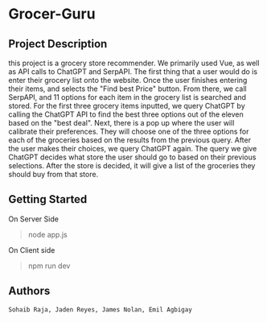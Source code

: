 # Grocer-Guru
## Project Description
this project is a grocery store recommender. We primarily used Vue, as well as API calls to ChatGPT and SerpAPI.
The first thing that a user would do is enter their grocery list onto the website.
Once the user finishes entering their items, and selects the "Find best Price" button.
From there, we call SerpAPI, and 11 options for each item in the grocery list is searched and stored.
For the first three grocery items inputted, we query ChatGPT by calling the ChatGPT API to find the best three options out of the eleven based on the "best deal".
Next, there is a pop up where the user will calibrate their preferences. They will choose one of the three options for each of the groceries based on the results from the previous query.
After the user makes their choices, we query ChatGPT again. The query we give ChatGPT decides what store the user should go to based on their previous selections.
After the store is decided, it will give a list of the groceries they should buy from that store.
## Getting Started
On Server Side
>node app.js

On Client side
>npm run dev
## Authors
```
Sohaib Raja, Jaden Reyes, James Nolan, Emil Agbigay
```
